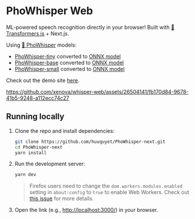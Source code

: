 # PhoWhisper Web

ML-powered speech recognition directly in your browser! Built with [🤗 Transformers.js](https://github.com/xenova/transformers.js) + Next.js.

Using [🤗 PhoWhisper](https://github.com/VinAIResearch/PhoWhisper) models:
- [PhoWhisper-tiny](https://hf.co/vinai/PhoWhisper-tiny/) converted to [ONNX model](https://hf.co/huuquyet/PhoWhisper-tiny)
- [PhoWhisper-base](https://hf.co/vinai/PhoWhisper-base/) converted to [ONNX model](https://hf.co/huuquyet/PhoWhisper-base)
- [PhoWhisper-small](https://hf.co/vinai/PhoWhisper-small/) converted to [ONNX model](https://hf.co/huuquyet/PhoWhisper-small)

Check out the demo site [here](https://pho-whisper-next.vercel.app/). 

https://github.com/xenova/whisper-web/assets/26504141/fb170d84-9678-41b5-9248-a112ecc74c27

## Running locally

1. Clone the repo and install dependencies:

    ```bash
    git clone https://github.com/huuquyet/PhoWhisper-next.git
    cd PhoWhisper-next
    yarn install
    ```

2. Run the development server:

    ```bash
    yarn dev
    ```
    > Firefox users need to change the `dom.workers.modules.enabled` setting in `about:config` to `true` to enable Web Workers.
    > Check out [this issue](https://github.com/xenova/whisper-web/issues/8) for more details.

3. Open the link (e.g., [http://localhost:3000/](http://localhost:3000/)) in your browser.
